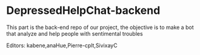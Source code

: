 # DepressedHelpChat-backend
This part is the back-end repo of our project, the objective is to  make a bot that analyze and help people with sentimental troubles 

Editors: kabene,anaHue,Pierre-cplt,SivixayC

